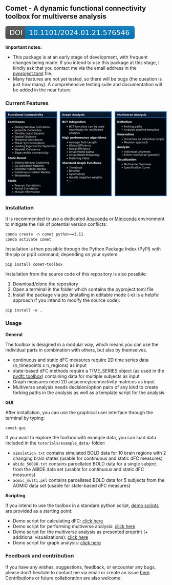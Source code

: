 ## Comet - A dynamic functional connectivity toolbox for multiverse analysis
[![DOI](src/comet/resources/img/badge.svg)](https://doi.org/10.1101/2024.01.21.576546)

**Important notes:**

* This package is at an early stage of development, with frequent changes being made. If you intend to use this package at this stage, I kindly ask that you contact me via the email address in the [pyproject.toml](https://github.com/mibur1/dfc-multiverse/blob/main/pyproject.toml) file.
* Many features are not yet tested, so there will be bugs (the question is just how many). A comprehensive testing suite and documentation will be added in the near future

### Current Features

![Features_image](src/comet/resources/img/content.png)

### Installation

It is recommended to use a dedicated [Anaconda](https://www.anaconda.com/download) or [Miniconda](https://conda.io/projects/conda/en/latest/index.html) environment to mitigate the risk of potential version conflicts:

```
conda create -n comet python==3.11
conda activate comet
```

Installation is then possible through the Python Package Index (PyPI) with the pip or pip3 command, depending on your system:

```
pip install comet-toolbox
```

Installation from the source code of this repository is also possible:

1. Download/clone the repository
2. Open a terminal in the folder which contains the pyproject.toml file
3. Install the package via pip (installing in editable mode (-e) is a helpful approach if you intend to modify the source code):

```
pip install -e .
```

### Usage

**General** 

The toolbox is designed in a modular way, which means you can use the individual parts in combination with others, but also by themselves.

* continuous and static dFC measures require 2D time series data (n_timepoints x n_regions) as input
* state-based dFC methods require a TIME_SERIES object (as used in the [pydfc toolbox](https://github.com/neurodatascience/dFC)) containing data for multiple subjects as input
* Graph measures need 2D adjacency/connectivity matrices as input
* Multiverse analysis needs decision/option pairs of any kind to create forking paths in the analysis as well as a template script for the analysis


**GUI** 

After installation, you can use the graphical user interface through the terminal by typing:

```
comet-gui
```

If you want to explore the toolbox with example data, you can load data included in the ```tutorials/example_data/``` folder:

* ```simulation.txt``` contains simulated BOLD data for 10 brain regions with 2 changing brain states (usable for continuous and static dFC measures)
* ```abide_50088.txt``` contains parcellated BOLD data for a single subject from the ABIDE data set (usable for continuous and static dFC measures)
* ```aomic_multi.pkl``` contains parcellated BOLD data for 5 subjects from the AOMIC data set (usable for state-based dFC measures)


**Scripting**

If you intend to use the toolbox in a standard python script, [demo scripts](https://github.com/mibur1/dfc-multiverse/tree/main/tutorials) are provided as a starting point:

* Demo script for calculating dFC: [click here](tutorials/example_dfc.ipynb)
* Demo script for performing multiverse analysis: [click here](tutorials/example_multiverse.ipynb)
* Demo script for the multiverse analysis as presented preprint (+ additional visualizations): [click here](tutorials/example_analysis.ipynb)
* Demo script for graph analysis: [click here](tutorials/example_graph.ipynb)

### Feedback and contribution

If you have any wishes, suggestions, feedback, or encounter any bugs, please don't hesitate to contact me via email or create an issue [here](https://github.com/mibur1/dfc-multiverse/issues). Contributions or future collaboration are also welcome.